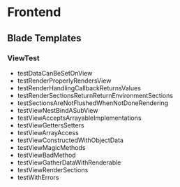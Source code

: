 # Frontend

## Blade Templates

### ViewTest

- testDataCanBeSetOnView
- testRenderProperlyRendersView
- testRenderHandlingCallbackReturnsValues
- testRenderSectionsReturnReturnEnvironmentSections
- testSectionsAreNotFlushedWhenNotDoneRendering
- testViewNestBindASubView
- testViewAcceptsArrayableImplementations
- testViewGettersSetters
- testViewArrayAccess
- testViewConstructedWithObjectData
- testViewMagicMethods
- testViewBadMethod
- testViewGatherDataWithRenderable
- testViewRenderSections
- testWithErrors